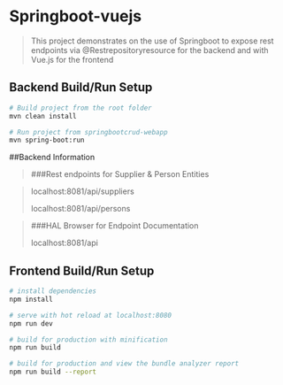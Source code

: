 # Springboot-vuejs 

> This project demonstrates on the use of Springboot to expose rest endpoints via @Restrepositoryresource for the backend
> and with Vue.js for the frontend

## Backend Build/Run Setup

``` bash
# Build project from the root folder
mvn clean install 

# Run project from springbootcrud-webapp
mvn spring-boot:run

```
##Backend Information
>###Rest endpoints for Supplier & Person Entities

>localhost:8081/api/suppliers
>
>localhost:8081/api/persons

>###HAL Browser for Endpoint Documentation
>
>localhost:8081/api

## Frontend Build/Run Setup
``` bash
# install dependencies
npm install

# serve with hot reload at localhost:8080
npm run dev

# build for production with minification
npm run build

# build for production and view the bundle analyzer report
npm run build --report
```
